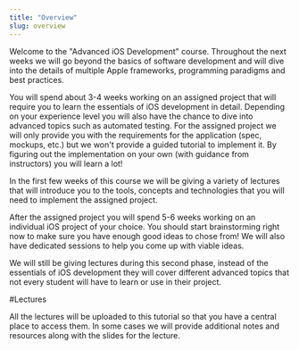 ```yaml
---
title: "Overview"
slug: overview
---
```


Welcome to the "Advanced iOS Development" course. Throughout the next weeks we will go beyond the basics of software development and will dive into the details of multiple Apple frameworks, programming paradigms and best practices.

You will spend about 3-4 weeks working on an assigned project that will require you to learn the essentials of iOS development in detail. Depending on your experience level you will also have the chance to dive into advanced topics such as automated testing. For the assigned project we will only provide you with the requirements for the application (spec, mockups, etc.) but we won't provide a guided tutorial to implement it. By figuring out the implementation on your own (with guidance from instructors) you will learn a lot!

In the first few weeks of this course we will be giving a variety of lectures that will introduce you to the tools, concepts and technologies that you will need to implement the assigned project.

After the assigned project you will spend 5-6 weeks working on an individual iOS project of your choice. You should start brainstorming right now to make sure you have enough good ideas to chose from! We will also have dedicated sessions to help you come up with viable ideas.

We will still be giving lectures during this second phase, instead of the essentials of iOS development they will cover different advanced topics that not every student will have to learn or use in their project.

#Lectures

All the lectures will be uploaded to this tutorial so that you have a central place to access them. In some cases we will provide additional notes and resources along with the slides for the lecture.